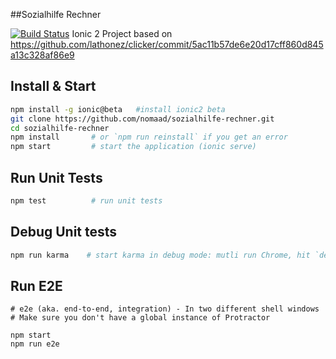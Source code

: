##Sozialhilfe Rechner

[![Build Status](https://travis-ci.org/nomaad/sozialhilfe-rechner.svg?branch=master)](https://travis-ci.org/nomaad/sozialhilfe-rechner)
Ionic 2 Project based on https://github.com/lathonez/clicker/commit/5ac11b57de6e20d17cff860d845a13c328af86e9

## Install & Start

```bash
npm install -g ionic@beta   #install ionic2 beta
git clone https://github.com/nomaad/sozialhilfe-rechner.git
cd sozialhilfe-rechner
npm install       # or `npm run reinstall` if you get an error
npm start         # start the application (ionic serve)
```

## Run Unit Tests
```bash
npm test          # run unit tests
```

## Debug Unit tests
```bash
npm run karma    # start karma in debug mode: mutli run Chrome, hit `debug` to get going.
```

## Run E2E
```
# e2e (aka. end-to-end, integration) - In two different shell windows
# Make sure you don't have a global instance of Protractor

npm start
npm run e2e
```